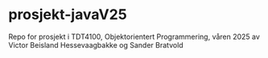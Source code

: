 # prosjekt-javaV25
Repo for prosjekt i TDT4100, Objektorientert Programmering, våren 2025 av Victor Beisland Hessevaagbakke og Sander Bratvold
